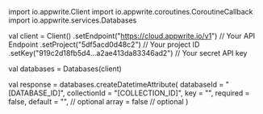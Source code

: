 import io.appwrite.Client
import io.appwrite.coroutines.CoroutineCallback
import io.appwrite.services.Databases

val client = Client()
    .setEndpoint("https://cloud.appwrite.io/v1") // Your API Endpoint
    .setProject("5df5acd0d48c2") // Your project ID
    .setKey("919c2d18fb5d4...a2ae413da83346ad2") // Your secret API key

val databases = Databases(client)

val response = databases.createDatetimeAttribute(
    databaseId = "[DATABASE_ID]",
    collectionId = "[COLLECTION_ID]",
    key = "",
    required = false,
    default = "", // optional
    array = false // optional
)

